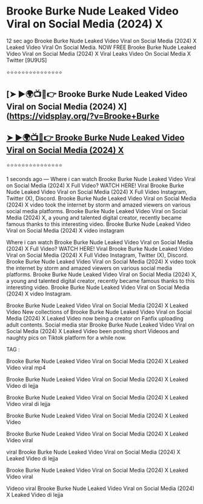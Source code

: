 ﻿# Brooke Burke Nude Leaked Video Viral on Social Media (2024) X



12 sec ago Brooke Burke Nude Leaked Video Viral on Social Media (2024) X Leaked Video Viral On Social Media. NOW FREE Brooke Burke Nude Leaked Video Viral on Social Media (2024) X Viral Leaks Video On Social Media X Twitter [9U9US]

⭐⭐⭐⭐⭐⭐⭐⭐⭐⭐⭐⭐⭐⭐⭐

## [➤ ►🌍📺📱👉 Brooke Burke Nude Leaked Video Viral on Social Media (2024) X](https://vidsplay.org/?v=Brooke+Burke

## [➤ ►🌍📺📱👉 Brooke Burke Nude Leaked Video Viral on Social Media (2024) X](https://vidsplay.org/?v=Brooke+Burke)


⭐⭐⭐⭐⭐⭐⭐⭐⭐⭐⭐⭐⭐⭐⭐



1 seconds ago — Where i can watch Brooke Burke Nude Leaked Video Viral on Social Media (2024) X Full Video? WATCH HERE! Viral Brooke Burke Nude Leaked Video Viral on Social Media (2024) X Full Video Instagram, Twitter (X), Discord. Brooke Burke Nude Leaked Video Viral on Social Media (2024) X video took the internet by storm and amazed viewers on various social media platforms. Brooke Burke Nude Leaked Video Viral on Social Media (2024) X, a young and talented digital creator, recently became famous thanks to this interesting video. Brooke Burke Nude Leaked Video Viral on Social Media (2024) X video instagram

Where i can watch Brooke Burke Nude Leaked Video Viral on Social Media (2024) X Full Video? WATCH HERE! Viral Brooke Burke Nude Leaked Video Viral on Social Media (2024) X Full Video Instagram, Twitter (X), Discord. Brooke Burke Nude Leaked Video Viral on Social Media (2024) X video took the internet by storm and amazed viewers on various social media platforms. Brooke Burke Nude Leaked Video Viral on Social Media (2024) X, a young and talented digital creator, recently became famous thanks to this interesting video. Brooke Burke Nude Leaked Video Viral on Social Media (2024) X video Instagram.

Brooke Burke Nude Leaked Video Viral on Social Media (2024) X Leaked Video New collections of Brooke Burke Nude Leaked Video Viral on Social Media (2024) X Leaked Video now being a creator on Fanfix uploading adult contents. Social media star Brooke Burke Nude Leaked Video Viral on Social Media (2024) X Leaked Video been posting short Videoos and naughty pics on Tiktok platform for a while now.

TAG :

 

Brooke Burke Nude Leaked Video Viral on Social Media (2024) X Leaked Video viral mp4

 

Brooke Burke Nude Leaked Video Viral on Social Media (2024) X Leaked Video di lejja

 

Brooke Burke Nude Leaked Video Viral on Social Media (2024) X Leaked Video viral di lejja

 

Brooke Burke Nude Leaked Video Viral on Social Media (2024) X Leaked Video

 

Brooke Burke Nude Leaked Video Viral on Social Media (2024) X Leaked Video viral

 

viral Brooke Burke Nude Leaked Video Viral on Social Media (2024) X Leaked Video di lejja

 

Brooke Burke Nude Leaked Video Viral on Social Media (2024) X Leaked Video viral

 

Videoo viral Brooke Burke Nude Leaked Video Viral on Social Media (2024) X Leaked Video di lejja
